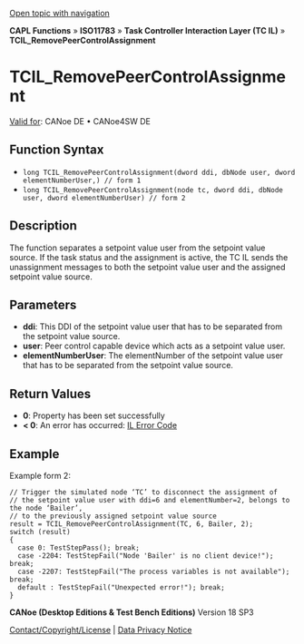 [Open topic with navigation](../../../../../../CANoeDEFamily.htm#Topics/CAPLFunctions/ISO11783/ISOInteractionLayerTC/Functions/CAPLfunctionIso11783TCILRemovePeerControlAssignment.md)

**CAPL Functions** » **ISO11783** » **Task Controller Interaction Layer (TC IL)** » **TCIL_RemovePeerControlAssignment**

# TCIL_RemovePeerControlAssignment

[Valid for](../../../../Shared/FeatureAvailability.md): CANoe DE • CANoe4SW DE

## Function Syntax

- `long TCIL_RemovePeerControlAssignment(dword ddi, dbNode user, dword elementNumberUser,) // form 1`
- `long TCIL_RemovePeerControlAssignment(node tc, dword ddi, dbNode user, dword elementNumberUser) // form 2`

## Description

The function separates a setpoint value user from the setpoint value source. If the task status and the assignment is active, the TC IL sends the unassignment messages to both the setpoint value user and the assigned setpoint value source.

## Parameters

- **ddi**: This DDI of the setpoint value user that has to be separated from the setpoint value source.
- **user**: Peer control capable device which acts as a setpoint value user.
- **elementNumberUser**: The elementNumber of the setpoint value user that has to be separated from the setpoint value source.

## Return Values

- **0**: Property has been set successfully
- **< 0**: An error has occurred: [IL Error Code](../../../CAPLfunctionsISOj1939ErrorCodes.md)

## Example

Example form 2:

```plaintext
// Trigger the simulated node ‘TC’ to disconnect the assignment of
// the setpoint value user with ddi=6 and elementNumber=2, belongs to the node ‘Bailer’,
// to the previously assigned setpoint value source
result = TCIL_RemovePeerControlAssignment(TC, 6, Bailer, 2);
switch (result)
{
  case 0: TestStepPass(); break;
  case -2204: TestStepFail("Node 'Bailer' is no client device!"); break;
  case -2207: TestStepFail("The process variables is not available"); break;
  default : TestStepFail("Unexpected error!"); break;
}
```

**CANoe (Desktop Editions & Test Bench Editions)** Version 18 SP3

[Contact/Copyright/License](../../../../Shared/ContactCopyrightLicense.md) | [Data Privacy Notice](https://www.vector.com/int/en/company/get-info/privacy-policy/)

